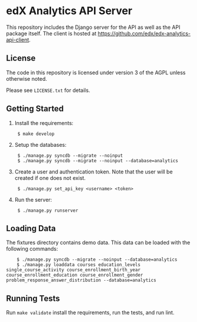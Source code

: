 edX Analytics API Server
========================

This repository includes the Django server for the API as well as the API package itself. The client is hosted at
https://github.com/edx/edx-analytics-api-client.

License
-------
The code in this repository is licensed under version 3 of the AGPL unless otherwise noted.

Please see `LICENSE.txt` for details.

Getting Started
---------------

1. Install the requirements:
 
        $ make develop
        
2. Setup the databases:

        $ ./manage.py syncdb --migrate --noinput
        $ ./manage.py syncdb --migrate --noinput --database=analytics

3. Create a user and authentication token. Note that the user will be created if one does not exist.

        $ ./manage.py set_api_key <username> <token>

4. Run the server:

        $ ./manage.py runserver

Loading Data
------------
The fixtures directory contains demo data. This data can be loaded with the following commands:

        $ ./manage.py syncdb --migrate --noinput --database=analytics
        $ ./manage.py loaddata courses education_levels single_course_activity course_enrollment_birth_year course_enrollment_education course_enrollment_gender problem_response_answer_distribution --database=analytics

Running Tests
-------------

Run `make validate` install the requirements, run the tests, and run lint.
